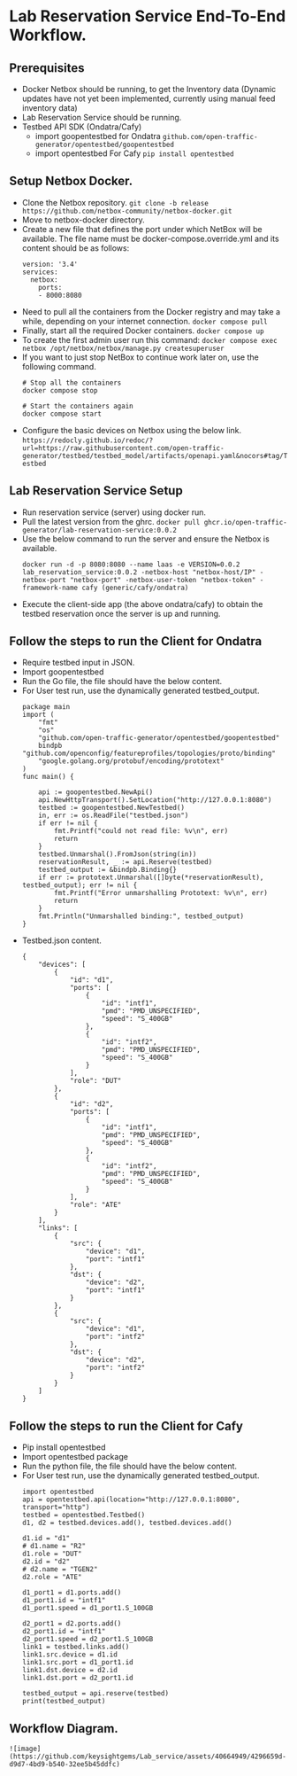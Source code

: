 # Lab Reservation Service End-To-End Workflow.
## Prerequisites
* Docker Netbox should be running, to get the Inventory data (Dynamic updates have not yet been implemented, currently using manual feed inventory data)
* Lab Reservation Service should be running.
* Testbed API SDK (Ondatra/Cafy)
    * import goopentestbed for Ondatra ```github.com/open-traffic-generator/opentestbed/goopentestbed```
    * import opentestbed For Cafy ```pip install opentestbed```

## Setup Netbox Docker.
* Clone the Netbox repository.
    ```git clone -b release https://github.com/netbox-community/netbox-docker.git```
* Move to netbox-docker directory.
* Create a new file that defines the port under which NetBox will be available. The file name must be docker-compose.override.yml and its content should be as follows:
    ```
    version: '3.4'
    services:
      netbox:
        ports:
        - 8000:8080
    ```
* Need to pull all the containers from the Docker registry and may take a while, depending on your internet connection.
    ```docker compose pull```
* Finally, start all the required Docker containers.
    ```docker compose up```
* To create the first admin user run this command:
    ```docker compose exec netbox /opt/netbox/netbox/manage.py createsuperuser```
* If you want to just stop NetBox to continue work later on, use the following command.
    ```
    # Stop all the containers
    docker compose stop
    
    # Start the containers again
    docker compose start
    ```
* Configure the basic devices on Netbox using the below link.
     ```https://redocly.github.io/redoc/?url=https://raw.githubusercontent.com/open-traffic-generator/testbed/testbed_model/artifacts/openapi.yaml&nocors#tag/Testbed```
## Lab Reservation Service Setup
* Run reservation service (server) using docker run.
* Pull the latest version from the ghrc.
    ```docker pull ghcr.io/open-traffic-generator/lab-reservation-service:0.0.2​```
* Use the below command to run the server and ensure the Netbox is available.
    ```
    docker run -d -p 8080:8080 --name laas -e VERSION=0.0.2 lab_reservation_service:0.0.2 -netbox-host "netbox-host/IP" -netbox-port "netbox-port" -netbox-user-token "netbox-token" -framework-name cafy (generic/cafy/ondatra)
    ```
* Execute the client-side app (the above ondatra/cafy) to obtain the testbed reservation once the server is up and running.

## Follow the steps to run the Client for Ondatra
* Require testbed input in JSON.
* Import goopentestbed
* Run the Go file, the file should have the below content.
* For User test run, use the dynamically generated testbed_output.
    ```
    package main
    import (
    	"fmt"
    	"os"
    	"github.com/open-traffic-generator/opentestbed/goopentestbed"
    	bindpb "github.com/openconfig/featureprofiles/topologies/proto/binding"
    	"google.golang.org/protobuf/encoding/prototext"
    )
    func main() {
    
    	api := goopentestbed.NewApi()
    	api.NewHttpTransport().SetLocation("http://127.0.0.1:8080")
    	testbed := goopentestbed.NewTestbed()	
    	in, err := os.ReadFile("testbed.json")
    	if err != nil {
    		fmt.Printf("could not read file: %v\n", err)
    		return
    	}
    	testbed.Unmarshal().FromJson(string(in))
    	reservationResult, _ := api.Reserve(testbed)
    	testbed_output := &bindpb.Binding{}
    	if err := prototext.Unmarshal([]byte(*reservationResult), testbed_output); err != nil {
    		fmt.Printf("Error unmarshalling Prototext: %v\n", err)
    		return
    	}
    	fmt.Println("Unmarshalled binding:", testbed_output)	
    }
    ```
* Testbed.json content.
    ```
    {
        "devices": [
            {
                "id": "d1",
                "ports": [
                    {
                        "id": "intf1",
                        "pmd": "PMD_UNSPECIFIED",
                        "speed": "S_400GB"
                    },
                    {
                        "id": "intf2",
                        "pmd": "PMD_UNSPECIFIED",
                        "speed": "S_400GB"
                    }
                ],
                "role": "DUT"
            },
            {
                "id": "d2",
                "ports": [
                    {
                        "id": "intf1",
                        "pmd": "PMD_UNSPECIFIED",
                        "speed": "S_400GB"
                    },
                    {
                        "id": "intf2",
                        "pmd": "PMD_UNSPECIFIED",
                        "speed": "S_400GB"
                    }
                ],
                "role": "ATE"
            }
        ],
        "links": [
            {
                "src": {
                    "device": "d1",
                    "port": "intf1"
                },
                "dst": {
                    "device": "d2",
                    "port": "intf1"
                }
            },
            {
                "src": {
                    "device": "d1",
                    "port": "intf2"
                },
                "dst": {
                    "device": "d2",
                    "port": "intf2"
                }
            }            
        ]
    }
    ```
## Follow the steps to run the Client for Cafy
* Pip install opentestbed
* Import opentestbed package
* Run the python file, the file should have the below content.
* For User test run, use the dynamically generated testbed_output.
    ```
    import opentestbed
    api = opentestbed.api(location="http://127.0.0.1:8080", transport="http")    
    testbed = opentestbed.Testbed()
    d1, d2 = testbed.devices.add(), testbed.devices.add()
    
    d1.id = "d1"
    # d1.name = "R2"
    d1.role = "DUT"
    d2.id = "d2"
    # d2.name = "TGEN2"
    d2.role = "ATE"
    
    d1_port1 = d1.ports.add()
    d1_port1.id = "intf1"
    d1_port1.speed = d1_port1.S_100GB
    
    d2_port1 = d2.ports.add()
    d2_port1.id = "intf1"
    d2_port1.speed = d2_port1.S_100GB    
    link1 = testbed.links.add()    
    link1.src.device = d1.id
    link1.src.port = d1_port1.id
    link1.dst.device = d2.id
    link1.dst.port = d2_port1.id
       
    testbed_output = api.reserve(testbed)
    print(testbed_output)
    ```
    
## Workflow Diagram.
    ![image](https://github.com/keysightgems/Lab_service/assets/40664949/4296659d-d9d7-4bd9-b540-32ee5b45ddfc)
